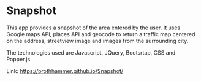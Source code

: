 # Snapshot

This app provides a snapshot of the area entered by the user. It uses Google maps API, places API and geocode to return a traffic map centered on the address, streetview image and images from the surrounding city. 

The technologies used are Javascript, JQuery, Bootsrtap, CSS and Popper.js

Link:
https://brothhammer.github.io/Snapshot/